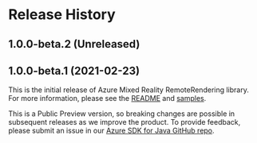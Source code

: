 # Release History

## 1.0.0-beta.2 (Unreleased)


## 1.0.0-beta.1 (2021-02-23)

This is the initial release of Azure Mixed Reality RemoteRendering library. For more information, please see the [README][read_me] and [samples][samples].

This is a Public Preview version, so breaking changes are possible in subsequent releases as we improve the product. To provide feedback, please submit an issue in our [Azure SDK for Java GitHub repo](https://github.com/Azure/azure-sdk-for-java/issues).

<!-- LINKS -->
[read_me]: https://github.com/Azure/azure-sdk-for-java/blob/master/sdk/mixedreality/azure-mixedreality-remoterendering/README.md
[samples]: https://github.com/Azure/azure-sdk-for-java/blob/master/sdk/mixedreality/azure-mixedreality-remoterendering/src/samples/java/com/azure/mixedreality/remoterendering
